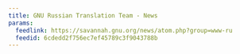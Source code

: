 ```yaml
---
title: GNU Russian Translation Team - News
params:
  feedlink: https://savannah.gnu.org/news/atom.php?group=www-ru
  feedid: 6cdedd2f756ec7ef45789c3f9043788b
---
```

